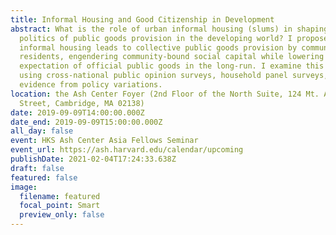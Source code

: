 ```yaml
---
title: Informal Housing and Good Citizenship in Development
abstract: What is the role of urban informal housing (slums) in shaping the
  politics of public goods provision in the developing world? I propose that
  informal housing leads to collective public goods provision by community
  residents, engendering community-bound social capital while lowering citizen
  expectation of official public goods in the long-run. I examine this argument
  using cross-national public opinion surveys, household panel surveys, and
  evidence from policy variations.
location: the Ash Center Foyer (2nd Floor of the North Suite, 124 Mt. Auburn
  Street, Cambridge, MA 02138)
date: 2019-09-09T14:00:00.000Z
date_end: 2019-09-09T15:00:00.000Z
all_day: false
event: HKS Ash Center Asia Fellows Seminar
event_url: https://ash.harvard.edu/calendar/upcoming
publishDate: 2021-02-04T17:24:33.638Z
draft: false
featured: false
image:
  filename: featured
  focal_point: Smart
  preview_only: false
---
```

